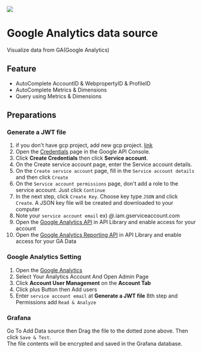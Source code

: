 ![](https://img.shields.io/github/v/release/blackcowmoo/Grafana-Google-Analytics-DataSource?style=plastic)
# Google Analytics data source

Visualize data from GA(Google Analytics)

## Feature
- AutoComplete AccountID & WebpropertyID & ProfileID
- AutoComplete Metrics & Dimensions
- Query using Metrics & Dimensions

## Preparations
### Generate a JWT file

1.  if you don't have gcp project, add new gcp project. [link](https://cloud.google.com/resource-manager/docs/creating-managing-projects#console)
2.  Open the [Credentials](https://console.developers.google.com/apis/credentials) page in the Google API Console.
3.  Click **Create Credentials** then click **Service account**.
4.  On the Create service account page, enter the Service account details.
5.  On the `Create service account` page, fill in the `Service account details` and then click `Create`
6.  On the `Service account permissions` page, don't add a role to the service account. Just click `Continue`
7.  In the next step, click `Create Key`. Choose key type `JSON` and click `Create`. A JSON key file will be created and downloaded to your computer
8.  Note your `service account email` ex) *@*.iam.gserviceaccount.com
9.  Open the [Google Analytics API](https://console.cloud.google.com/apis/library/analytics.googleapis.com)  in API Library and enable access for your account
10. Open the [Google Analytics Reporting API](https://console.cloud.google.com/marketplace/product/google/analyticsreporting.googleapis.com?q=search&referrer=search&project=composed-apogee-307906)  in API Library and enable access for your GA Data

### Google Analytics Setting

1. Open the [Google Analytics](https://analytics.google.com/)
2. Select Your Analytics Account And Open Admin Page
3. Click **Account User Management** on the **Account Tab**
4. Click plus Button then Add users
5. Enter `service account email` at **Generate a JWT file** 8th step and Permissions add `Read & Analyze`

### Grafana
Go To Add Data source then Drag the file to the dotted zone above. Then click `Save & Test`.   
The file contents will be encrypted and saved in the Grafana database.
